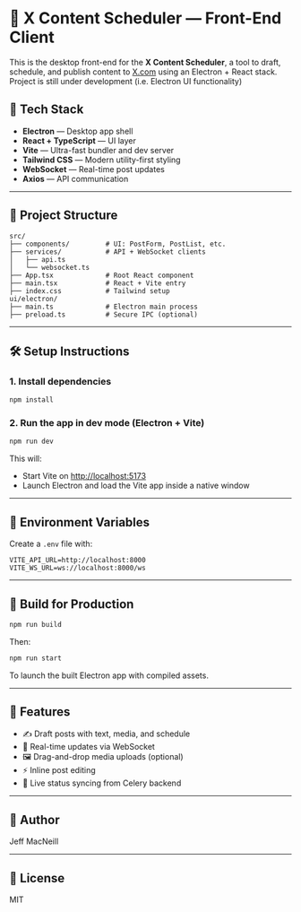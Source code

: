 # 🧠 X Content Scheduler — Front-End Client

This is the desktop front-end for the **X Content Scheduler**, a tool to draft, schedule, and publish content to [X.com](https://x.com) using an Electron + React stack.
Project is still under development (i.e. Electron UI functionality)

## 🚀 Tech Stack

- **Electron** — Desktop app shell
- **React + TypeScript** — UI layer
- **Vite** — Ultra-fast bundler and dev server
- **Tailwind CSS** — Modern utility-first styling
- **WebSocket** — Real-time post updates
- **Axios** — API communication

---

## 📁 Project Structure

```
src/
├── components/         # UI: PostForm, PostList, etc.
├── services/           # API + WebSocket clients
│   ├── api.ts
│   └── websocket.ts
├── App.tsx             # Root React component
├── main.tsx            # React + Vite entry
├── index.css           # Tailwind setup
ui/electron/
├── main.ts             # Electron main process
├── preload.ts          # Secure IPC (optional)
```

---

## 🛠️ Setup Instructions

### 1. Install dependencies

```bash
npm install
```

### 2. Run the app in dev mode (Electron + Vite)

```bash
npm run dev
```

This will:
- Start Vite on [http://localhost:5173](http://localhost:5173)
- Launch Electron and load the Vite app inside a native window

---

## 🔧 Environment Variables

Create a `.env` file with:

```
VITE_API_URL=http://localhost:8000
VITE_WS_URL=ws://localhost:8000/ws
```

---

## 🔨 Build for Production

```bash
npm run build
```

Then:

```bash
npm run start
```

To launch the built Electron app with compiled assets.

---

## 🧪 Features

- ✍ Draft posts with text, media, and schedule
- 📡 Real-time updates via WebSocket
- 🖼️ Drag-and-drop media uploads (optional)
- ⚡ Inline post editing
- 📆 Live status syncing from Celery backend

---

## 🧙 Author

Jeff MacNeill

---

## 📜 License

MIT

